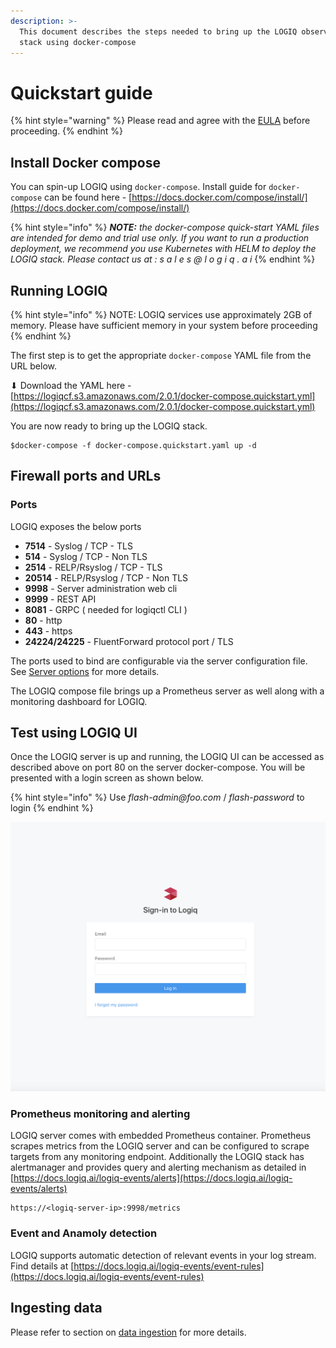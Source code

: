 ```yaml
---
description: >-
  This document describes the steps needed to bring up the LOGIQ observability
  stack using docker-compose
---
```


# Quickstart guide

{% hint style="warning" %}
Please read and agree with the [EULA](https://docs.logiq.ai/eula/eula) before proceeding. 
{% endhint %}

## Install Docker compose

You can spin-up LOGIQ using `docker-compose`. Install guide for `docker-compose` can be found here - [https://docs.docker.com/compose/install/](https://docs.docker.com/compose/install/)

{% hint style="info" %}
_**NOTE:** the docker-compose quick-start YAML files are intended for demo and trial use only. If you want to run a production deployment, we recommend you use Kubernetes with HELM to deploy the LOGIQ stack. Please contact us at : s a l e s @ l o g i q . a i_
{% endhint %}

## Running LOGIQ

{% hint style="info" %}
NOTE: LOGIQ services use approximately 2GB of memory. Please have sufficient memory in your system before proceeding
{% endhint %}

The first step is to get the appropriate `docker-compose` YAML file from the URL below.

⬇ Download the YAML here - [https://logiqcf.s3.amazonaws.com/2.0.1/docker-compose.quickstart.yml](https://logiqcf.s3.amazonaws.com/2.0.1/docker-compose.quickstart.yml)

You are now ready to bring up the LOGIQ stack.

```text
$docker-compose -f docker-compose.quickstart.yaml up -d
```

## Firewall ports and URLs

### Ports

LOGIQ exposes the below ports

* **7514** - Syslog / TCP - TLS
* **514** - Syslog / TCP - Non TLS
* **2514** - RELP/Rsyslog / TCP - TLS
* **20514** - RELP/Rsyslog / TCP - Non TLS
* **9998** - Server administration web cli
* **9999** - REST API
* **8081** - GRPC \( needed for logiqctl CLI \)
* **80** - http
* **443** - https
* **24224/24225** - FluentForward protocol port / TLS

The ports used to bind are configurable via the server configuration file. See [Server options](../logiq-log-ingest-server-configuration/server-options.md) for more details.

The LOGIQ compose file brings up a Prometheus server as well along with a monitoring dashboard for LOGIQ.

## Test using LOGIQ UI

Once the LOGIQ server is up and running, the LOGIQ UI can be accessed as described above on port 80 on the server docker-compose. You will be presented with a login screen as shown below.

{% hint style="info" %}
Use _flash-admin@foo.com_ / _flash-password_ to login
{% endhint %}

![](../.gitbook/assets/screen-shot-2020-01-19-at-2.14.21-pm.png)

### Prometheus monitoring and alerting

LOGIQ server comes with embedded Prometheus container. Prometheus scrapes metrics from the LOGIQ server and can be configured to scrape targets from any monitoring endpoint. Additionally the LOGIQ stack has alertmanager and provides query and alerting mechanism as detailed in [https://docs.logiq.ai/logiq-events/alerts](https://docs.logiq.ai/logiq-events/alerts)

```text
https://<logiq-server-ip>:9998/metrics
```

### Event and Anamoly detection

LOGIQ supports automatic detection of relevant events in your log stream. Find details at [https://docs.logiq.ai/logiq-events/event-rules](https://docs.logiq.ai/logiq-events/event-rules)

## Ingesting data

Please refer to section on [data ingestion](agentless.md) for more details.

